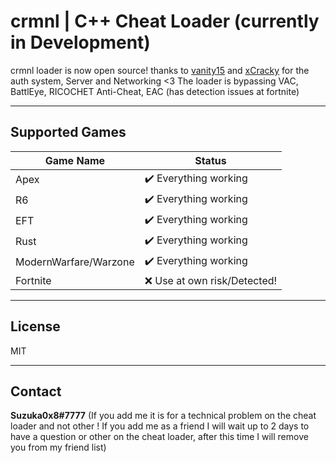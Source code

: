 # crmnl | C++ Cheat Loader (currently in Development)
   
  crmnl loader is now open source! thanks to [vanity15](https://github.com/vanity15) and [xCracky](https://github.com/xCracky) for the auth system, Server and Networking   <3
  The loader is bypassing VAC, BattlEye, RICOCHET Anti-Cheat, EAC (has detection issues at fortnite)
  
---
  
## Supported Games

| Game Name | Status  |
| ---- | ---- |
| Apex |   :heavy_check_mark: Everything working |
| R6 |  :heavy_check_mark: Everything working |
| EFT | :heavy_check_mark: Everything working |
| Rust | :heavy_check_mark: Everything working |
| ModernWarfare/Warzone | :heavy_check_mark: Everything working |
| Fortnite | :x: Use at own risk/Detected! |

---

## License

MIT

---

## Contact

**Suzuka0x8#7777** (If you add me it is for a technical problem on the cheat loader and not other ! If you add me as a friend I will wait up to 2 days to have a question or other on the cheat loader, after this time I will remove you from my friend list)
